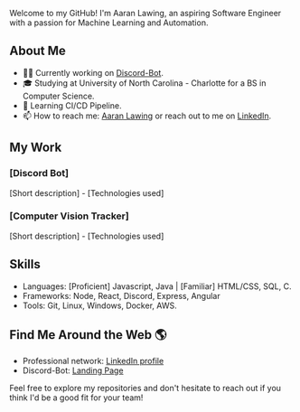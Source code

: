 Welcome to my GitHub! I'm Aaran Lawing, an aspiring Software Engineer with a passion for Machine Learning and Automation.

## About Me

- 👨‍💻 Currently working on [Discord-Bot](https://github.com/aaranl/Discord-Bot).
- 🎓 Studying at University of North Carolina - Charlotte for a BS in Computer Science.
- 🌱 Learning CI/CD Pipeline.
- 📫 How to reach me: [Aaran Lawing](mailto:lawingaaran@gmail.com) or reach out to me on [LinkedIn](https://www.linkedin.com/in/aaran-lawing-5971a625a/).


## My Work

### [Discord Bot]
[Short description] - [Technologies used]

### [Computer Vision Tracker]
[Short description] - [Technologies used]

## Skills
- Languages: [Proficient] Javascript, Java | [Familiar] HTML/CSS, SQL, C.
- Frameworks: Node, React, Discord, Express, Angular
- Tools: Git, Linux, Windows, Docker, AWS.

## Find Me Around the Web 🌎

- Professional network: [LinkedIn profile](https://www.linkedin.com/in/aaran-lawing-5971a625a/)
- Discord-Bot: [Landing Page](https://ezbake.xyz/)

Feel free to explore my repositories and don't hesitate to reach out if you think I'd be a good fit for your team!

